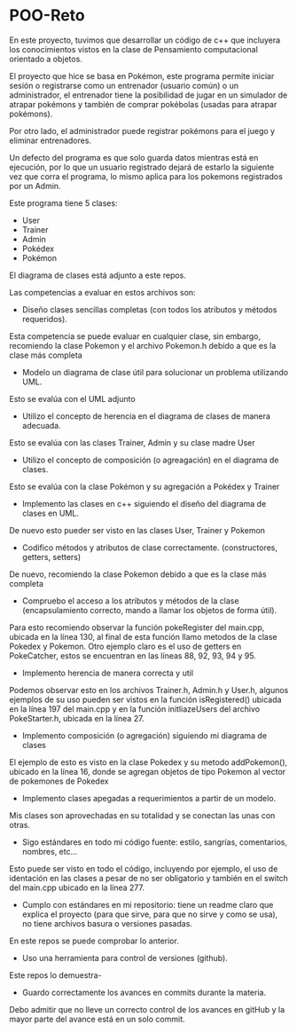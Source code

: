 # POO-Reto
En este proyecto, tuvimos que desarrollar un código de c++ que incluyera los conocimientos vistos en la clase de Pensamiento computacional orientado a objetos.

El proyecto que hice se basa en Pokémon, este programa permite iniciar sesión o registrarse como un entrenador (usuario común) o un administrador, el entrenador tiene la posibilidad de jugar en un simulador de atrapar pokémons y también de comprar pokébolas (usadas para atrapar pokémons).

Por otro lado, el administrador puede registrar pokémons para el juego y eliminar entrenadores.

Un defecto del programa es que solo guarda datos mientras está en ejecución, por lo que un usuario registrado dejará de estarlo la siguiente vez que corra el programa, lo mismo aplica para los pokemons registrados por un Admin.

Este programa tiene 5 clases:

 - User
 - Trainer
 - Admin
 - Pokédex
 - Pokémon

El diagrama de clases está adjunto a este repos.

Las competencias a evaluar en estos archivos son:

 - Diseño clases sencillas completas (con todos los atributos y métodos requeridos).

Esta competencia se puede evaluar en cualquier clase, sin embargo, recomiendo la clase Pokemon y el archivo Pokemon.h debido a que es la clase más completa

 - Modelo un diagrama de clase útil para solucionar un problema utilizando UML.

Esto se evalúa con el UML adjunto

 - Utilizo el concepto de herencia en el diagrama de clases de manera adecuada.

Esto se evalúa con las clases Trainer, Admin y su clase madre User

 - Utilizo el concepto de composición (o agreagación) en el diagrama de clases.

Esto se evalúa con la clase Pokémon y su agregación a Pokédex y Trainer

 - Implemento las clases en c++ siguiendo el diseño del diagrama de clases en UML.

De nuevo esto pueder ser visto en las clases User, Trainer y Pokemon

 - Codifico métodos y atributos de clase correctamente. (constructores, getters, setters)

De nuevo, recomiendo la clase Pokemon debido a que es la clase más completa

 - Compruebo el acceso a los atributos y métodos de la clase (encapsulamiento correcto, mando a llamar los objetos de forma útil).

Para esto recomiendo observar la función pokeRegister del main.cpp, ubicada en la línea 130, al final de esta función llamo metodos de la clase Pokedex y Pokemon. Otro ejemplo claro es el uso de getters en PokeCatcher, estos se encuentran en las líneas 88, 92, 93, 94 y 95.

 - Implemento herencia de manera correcta y util

Podemos observar esto en los archivos Trainer.h, Admin.h y User.h, algunos ejemplos de su uso pueden ser vistos en la función isRegistered() ubicada en la línea 197 del main.cpp y en la función initliazeUsers del archivo PokeStarter.h, ubicada en la línea 27.

 - Implemento composición (o agregación) siguiendo mi diagrama de clases

El ejemplo de esto es visto en la clase Pokedex y su metodo addPokemon(), ubicado en la línea 16, donde se agregan objetos de tipo Pokemon al vector de pokemones de Pokedex

 - Implemento clases apegadas a requerimientos a partir de un modelo.

Mis clases son aprovechadas en su totalidad y se conectan las unas con otras.

 - Sigo estándares en todo mi código fuente: estilo, sangrías, comentarios, nombres, etc...

Esto puede ser visto en todo el código, incluyendo por ejemplo, el uso de identación en las clases a pesar de no ser obligatorio y también en el switch del main.cpp ubicado en la línea 277.

 - Cumplo con estándares en mi repositorio: tiene un readme claro que explica el proyecto (para que sirve, para que no sirve y como se usa), no tiene archivos basura o versiones pasadas.

En este repos se puede comprobar lo anterior.

 - Uso una herramienta para control de versiones (github).

Este repos lo demuestra-

 - Guardo correctamente los avances en commits durante la materia.

Debo admitir que no lleve un correcto control de los avances en gitHub y la mayor parte del avance está en un solo commit.
